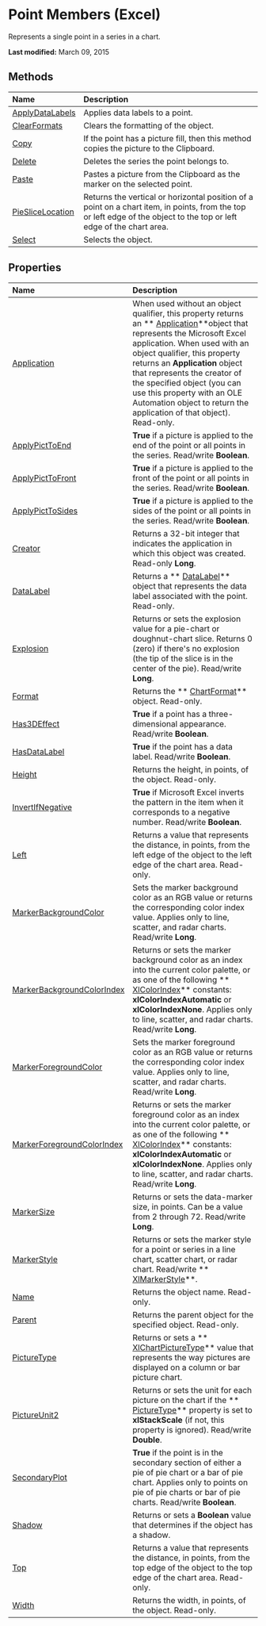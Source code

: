 
# Point Members (Excel)
Represents a single point in a series in a chart.

 **Last modified:** March 09, 2015


## Methods



|**Name**|**Description**|
|:-----|:-----|
| [ApplyDataLabels](f242eef7-75ed-868f-bb8d-d42838cc9ff0.md)|Applies data labels to a point.|
| [ClearFormats](487bc619-209c-a0e3-a2f4-20a8b586b098.md)|Clears the formatting of the object.|
| [Copy](12ebb9b6-c480-5195-08dc-d532a5449f09.md)|If the point has a picture fill, then this method copies the picture to the Clipboard.|
| [Delete](cc2c7d0b-5599-ba03-89df-6b8fee02bfe0.md)|Deletes the series the point belongs to.|
| [Paste](0a984f1c-54de-d49f-8677-43d513a0f9fc.md)|Pastes a picture from the Clipboard as the marker on the selected point.|
| [PieSliceLocation](90a318d4-0ad2-d326-c26b-3c965b1ffe43.md)|Returns the vertical or horizontal position of a point on a chart item, in points, from the top or left edge of the object to the top or left edge of the chart area.|
| [Select](10199b5c-9418-d133-4bd4-f5b1e3a88550.md)|Selects the object.|

## Properties



|**Name**|**Description**|
|:-----|:-----|
| [Application](66d3f58a-59c8-0556-eb38-72a87492b4e5.md)|When used without an object qualifier, this property returns an  ** [Application](19b73597-5cf9-4f56-8227-b5211f657f6f.md)**object that represents the Microsoft Excel application. When used with an object qualifier, this property returns an  **Application** object that represents the creator of the specified object (you can use this property with an OLE Automation object to return the application of that object). Read-only.|
| [ApplyPictToEnd](9f814b2a-6c39-c0d9-0869-0df023c60e2c.md)| **True** if a picture is applied to the end of the point or all points in the series. Read/write **Boolean**.|
| [ApplyPictToFront](e739e368-9789-be23-da90-17ab4cf3a935.md)| **True** if a picture is applied to the front of the point or all points in the series. Read/write **Boolean**.|
| [ApplyPictToSides](46513ac1-9a83-a6cf-ef09-f5075b2df66f.md)| **True** if a picture is applied to the sides of the point or all points in the series. Read/write **Boolean**.|
| [Creator](d56c42cb-316f-429e-e251-71db4176d278.md)|Returns a 32-bit integer that indicates the application in which this object was created. Read-only  **Long**.|
| [DataLabel](2f860d46-c6b5-50cf-b0af-4c46d9f7b2ac.md)|Returns a  ** [DataLabel](bb342572-8761-b326-548a-98455172f9a8.md)** object that represents the data label associated with the point. Read-only.|
| [Explosion](b6b557c3-d41b-d496-4093-336ec07fb575.md)|Returns or sets the explosion value for a pie-chart or doughnut-chart slice. Returns 0 (zero) if there's no explosion (the tip of the slice is in the center of the pie). Read/write  **Long**.|
| [Format](b6ff248b-94bd-45ec-d59e-2ed74d5079a2.md)|Returns the  ** [ChartFormat](edac71b7-ed38-6658-2cbf-6493dc1ad3ed.md)** object. Read-only.|
| [Has3DEffect](0e703274-3158-efe9-24cb-f2794d8acac4.md)| **True** if a point has a three-dimensional appearance. Read/write **Boolean**.|
| [HasDataLabel](924f70a0-fdeb-e155-c857-55e0dfb7ca60.md)| **True** if the point has a data label. Read/write **Boolean**.|
| [Height](450a3805-bd5a-f0c1-3854-d61e6079286d.md)|Returns the height, in points, of the object. Read-only.|
| [InvertIfNegative](5fdbfcb8-3d22-6ea2-6354-87f2107d31cb.md)| **True** if Microsoft Excel inverts the pattern in the item when it corresponds to a negative number. Read/write **Boolean**.|
| [Left](e219f939-b714-1229-f847-433d7ce6e2f6.md)|Returns a value that represents the distance, in points, from the left edge of the object to the left edge of the chart area. Read-only.|
| [MarkerBackgroundColor](a283c8d2-08f2-0865-b8fe-26bc45d497d8.md)|Sets the marker background color as an RGB value or returns the corresponding color index value. Applies only to line, scatter, and radar charts. Read/write  **Long**.|
| [MarkerBackgroundColorIndex](67201623-5c76-1983-1710-441d7e54b8a5.md)|Returns or sets the marker background color as an index into the current color palette, or as one of the following  ** [XlColorIndex](b925578b-d654-61fa-03fa-67631ea8c5d1.md)** constants: **xlColorIndexAutomatic** or **xlColorIndexNone**. Applies only to line, scatter, and radar charts. Read/write  **Long**.|
| [MarkerForegroundColor](800fb100-8dc3-8e03-7308-48ffb2df552e.md)|Sets the marker foreground color as an RGB value or returns the corresponding color index value. Applies only to line, scatter, and radar charts. Read/write  **Long**.|
| [MarkerForegroundColorIndex](00d5e240-0851-ea13-11a3-5972135ca5fa.md)|Returns or sets the marker foreground color as an index into the current color palette, or as one of the following  ** [XlColorIndex](b925578b-d654-61fa-03fa-67631ea8c5d1.md)** constants: **xlColorIndexAutomatic** or **xlColorIndexNone**. Applies only to line, scatter, and radar charts. Read/write  **Long**.|
| [MarkerSize](eb7d0875-6751-d40d-9ae4-401227fb6021.md)|Returns or sets the data-marker size, in points. Can be a value from 2 through 72. Read/write  **Long**.|
| [MarkerStyle](9e723281-665c-996f-37cf-d59b6c57ea25.md)|Returns or sets the marker style for a point or series in a line chart, scatter chart, or radar chart. Read/write  ** [XlMarkerStyle](404f138e-b3ed-556e-23e8-105114c2f66b.md)**.|
| [Name](94d13f1d-d1c0-e115-27f1-de899e576b2b.md)|Returns the object name. Read-only.|
| [Parent](e6dd19b4-77b1-e314-c5d3-26a5a51373b8.md)|Returns the parent object for the specified object. Read-only.|
| [PictureType](6adfa1b4-a37d-1a20-fbab-806d007d1ebf.md)|Returns or sets a  ** [XlChartPictureType](7d4f70ea-4a66-1b88-49cf-85200c8eebff.md)** value that represents the way pictures are displayed on a column or bar picture chart.|
| [PictureUnit2](adddcc7a-9d88-3b72-1279-b7d0e1894c6d.md)|Returns or sets the unit for each picture on the chart if the  ** [PictureType](6adfa1b4-a37d-1a20-fbab-806d007d1ebf.md)** property is set to **xlStackScale** (if not, this property is ignored). Read/write **Double**.|
| [SecondaryPlot](1a12020a-bbd5-30b0-106a-589a44b45ca6.md)| **True** if the point is in the secondary section of either a pie of pie chart or a bar of pie chart. Applies only to points on pie of pie charts or bar of pie charts. Read/write **Boolean**.|
| [Shadow](2ad39f3b-8316-2137-4293-b3ead9ac8f81.md)|Returns or sets a  **Boolean** value that determines if the object has a shadow.|
| [Top](328ff726-4c34-a55a-35ce-1d7bdd06643a.md)|Returns a value that represents the distance, in points, from the top edge of the object to the top edge of the chart area. Read-only.|
| [Width](1b353268-5cb7-0d30-1080-80261d0a28bb.md)|Returns the width, in points, of the object. Read-only.|
